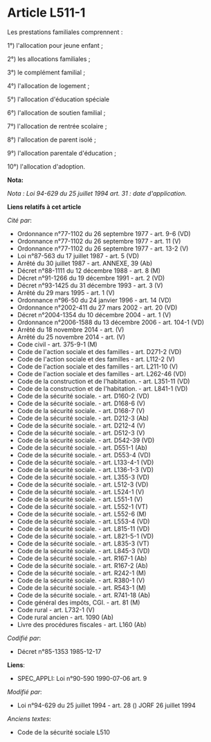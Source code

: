 # Article L511-1

Les prestations familiales comprennent : 

1°) l'allocation pour jeune enfant ; 

2°) les allocations familiales ; 

3°) le complément familial ; 

4°) l'allocation de logement ; 

5°) l'allocation d'éducation spéciale 

6°) l'allocation de soutien familial ; 

7°) l'allocation de rentrée scolaire ; 

8°) l'allocation de parent isolé ; 

9°) l'allocation parentale d'éducation ;

10°) l'allocation d'adoption.

**Nota:**

*Nota : Loi 94-629 du 25 juillet 1994 art. 31 : date d'application.*

**Liens relatifs à cet article**

_Cité par_:

  - Ordonnance n°77-1102 du 26 septembre 1977 - art. 9-6 (VD)
  - Ordonnance n°77-1102 du 26 septembre 1977 - art. 11 (V)
  - Ordonnance n°77-1102 du 26 septembre 1977 - art. 13-2 (V)
  - Loi n°87-563 du 17 juillet 1987 - art. 5 (VD)
  - Arrêté du 30 juillet 1987 - art. ANNEXE, 39 (Ab)
  - Décret n°88-1111 du 12 décembre 1988 - art. 8 (M)
  - Décret n°91-1266 du 19 décembre 1991 - art. 2 (VD)
  - Décret n°93-1425 du 31 décembre 1993 - art. 3 (V)
  - Arrêté du 29 mars 1995 - art. 1 (V)
  - Ordonnance n°96-50 du 24 janvier 1996 - art. 14 (VD)
  - Ordonnance n°2002-411 du 27 mars 2002 - art. 20 (VD)
  - Décret n°2004-1354 du 10 décembre 2004 - art. 1 (V)
  - Ordonnance n°2006-1588 du 13 décembre 2006 - art. 104-1 (VD)
  - Arrêté du 18 novembre 2014 - art. (V)
  - Arrêté du 25 novembre 2014 - art. (V)
  - Code civil - art. 375-9-1 (M)
  - Code de l'action sociale et des familles - art. D271-2 (VD)
  - Code de l'action sociale et des familles - art. L112-2 (V)
  - Code de l'action sociale et des familles - art. L211-10 (V)
  - Code de l'action sociale et des familles - art. L262-46 (VD)
  - Code de la construction et de l'habitation. - art. L351-11 (VD)
  - Code de la construction et de l'habitation. - art. L841-1 (VD)
  - Code de la sécurité sociale. - art. D160-2 (VD)
  - Code de la sécurité sociale. - art. D168-6 (V)
  - Code de la sécurité sociale. - art. D168-7 (V)
  - Code de la sécurité sociale. - art. D212-3 (Ab)
  - Code de la sécurité sociale. - art. D212-4 (V)
  - Code de la sécurité sociale. - art. D512-3 (V)
  - Code de la sécurité sociale. - art. D542-39 (VD)
  - Code de la sécurité sociale. - art. D551-1 (Ab)
  - Code de la sécurité sociale. - art. D553-4 (VD)
  - Code de la sécurité sociale. - art. L133-4-1 (VD)
  - Code de la sécurité sociale. - art. L136-1-3 (VD)
  - Code de la sécurité sociale. - art. L355-3 (VD)
  - Code de la sécurité sociale. - art. L512-3 (VD)
  - Code de la sécurité sociale. - art. L524-1 (V)
  - Code de la sécurité sociale. - art. L551-1 (V)
  - Code de la sécurité sociale. - art. L552-1 (VT)
  - Code de la sécurité sociale. - art. L552-6 (M)
  - Code de la sécurité sociale. - art. L553-4 (VD)
  - Code de la sécurité sociale. - art. L815-11 (VD)
  - Code de la sécurité sociale. - art. L821-5-1 (VD)
  - Code de la sécurité sociale. - art. L835-3 (VT)
  - Code de la sécurité sociale. - art. L845-3 (VD)
  - Code de la sécurité sociale. - art. R167-1 (Ab)
  - Code de la sécurité sociale. - art. R167-2 (Ab)
  - Code de la sécurité sociale. - art. R242-1 (M)
  - Code de la sécurité sociale. - art. R380-1 (V)
  - Code de la sécurité sociale. - art. R543-1 (M)
  - Code de la sécurité sociale. - art. R741-18 (Ab)
  - Code général des impôts, CGI. - art. 81 (M)
  - Code rural - art. L732-1 (V)
  - Code rural ancien - art. 1090 (Ab)
  - Livre des procédures fiscales - art. L160 (Ab)

_Codifié par_:

  - Décret n°85-1353 1985-12-17

**Liens**:

  - SPEC_APPLI: Loi n°90-590 1990-07-06 art. 9

_Modifié par_:

  - Loi n°94-629 du 25 juillet 1994 - art. 28 () JORF 26 juillet 1994

_Anciens textes_:

  - Code de la sécurité sociale L510
